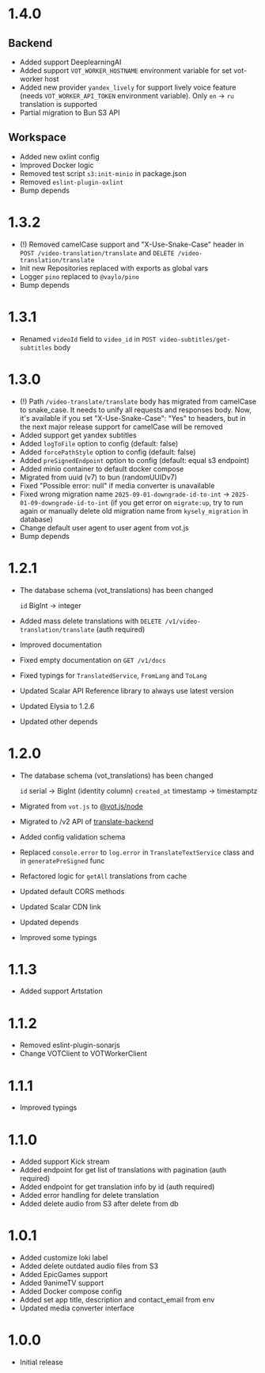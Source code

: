 # 1.4.0

## Backend

- Added support DeeplearningAI
- Added support `VOT_WORKER_HOSTNAME` environment variable for set vot-worker host
- Added new provider `yandex_lively` for support lively voice feature (needs `VOT_WORKER_API_TOKEN` environment variable). Only `en` -> `ru` translation is supported
- Partial migration to Bun S3 API

## Workspace

- Added new oxlint config
- Improved Docker logic
- Removed test script `s3:init-minio` in package.json
- Removed `eslint-plugin-oxlint`
- Bump depends

# 1.3.2

- (!) Removed camelCase support and "X-Use-Snake-Case" header in `POST /video-translation/translate` and `DELETE /video-translation/translate`
- Init new Repositories replaced with exports as global vars
- Logger `pino` replaced to `@vaylo/pino`
- Bump depends

# 1.3.1

- Renamed `videoId` field to `video_id` in `POST video-subtitles/get-subtitles` body

# 1.3.0

- (!) Path `/video-translate/translate` body has migrated from camelCase to snake_case. It needs to unify all requests and responses body. Now, it's available if you set "X-Use-Snake-Case": "Yes" to headers, but in the next major release support for camelCase will be removed
- Added support get yandex subtitles
- Added `logToFile` option to config (default: false)
- Added `forcePathStyle` option to config (default: false)
- Added `preSignedEndpoint` option to config (default: equal s3 endpoint)
- Added minio container to default docker compose
- Migrated from uuid (v7) to bun (randomUUIDv7)
- Fixed "Possible error: null" if media converter is unavailable
- Fixed wrong migration name `2025-09-01-downgrade-id-to-int` -> `2025-01-09-downgrade-id-to-int` (if you get error on `migrate:up`, try to run again or manually delete old migration name from `kysely_migration` in database)
- Change default user agent to user agent from vot.js
- Bump depends

# 1.2.1

- The database schema (vot_translations) has been changed

  `id` BigInt -> integer

- Added mass delete translations with `DELETE /v1/video-translation/translate` (auth required)
- Improved documentation
- Fixed empty documentation on `GET /v1/docs`
- Fixed typings for `TranslatedService`, `FromLang` and `ToLang`
- Updated Scalar API Reference library to always use latest version
- Updated Elysia to 1.2.6
- Updated other depends

# 1.2.0

- The database schema (vot_translations) has been changed

  `id` serial -> BigInt (identity column)
  `created_at` timestamp -> timestamptz

- Migrated from `vot.js` to [@vot.js/node](https://github.com/FOSWLY/vot.js)
- Migrated to /v2 API of [translate-backend](https://github.com/FOSWLY/translate-backend)
- Added config validation schema
- Replaced `console.error` to `log.error` in `TranslateTextService` class and in `generatePreSigned` func
- Refactored logic for `getAll` translations from cache
- Updated default CORS methods
- Updated Scalar CDN link
- Updated depends
- Improved some typings

# 1.1.3

- Added support Artstation

# 1.1.2

- Removed eslint-plugin-sonarjs
- Change VOTClient to VOTWorkerClient

# 1.1.1

- Improved typings

# 1.1.0

- Added support Kick stream
- Added endpoint for get list of translations with pagination (auth required)
- Added endpoint for get translation info by id (auth required)
- Added error handling for delete translation
- Added delete audio from S3 after delete from db

# 1.0.1

- Added customize loki label
- Added delete outdated audio files from S3
- Added EpicGames support
- Added 9animeTV support
- Added Docker compose config
- Added set app title, description and contact_email from env
- Updated media converter interface

# 1.0.0

- Initial release
